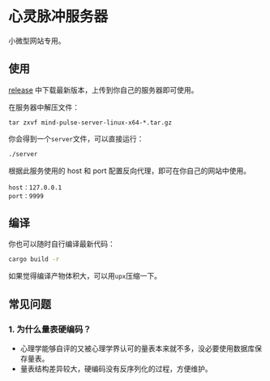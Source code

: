 # 心灵脉冲服务器

小微型网站专用。

## 使用

[release](https://github.com/mind-pulse/server/releases/latest) 中下载最新版本，上传到你自己的服务器即可使用。

在服务器中解压文件：

```
tar zxvf mind-pulse-server-linux-x64-*.tar.gz
```

你会得到一个`server`文件，可以直接运行：

```bash
./server
```

根据此服务使用的 host 和 port 配置反向代理，即可在你自己的网站中使用。

```
host：127.0.0.1
port：9999
```

## 编译

你也可以随时自行编译最新代码：

```bash
cargo build -r
```

如果觉得编译产物体积大，可以用`upx`压缩一下。

## 常见问题

### 1. 为什么量表硬编码？

- 心理学能够自评的又被心理学界认可的量表本来就不多，没必要使用数据库保存量表。
- 量表结构差异较大，硬编码没有反序列化的过程，方便维护。
